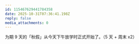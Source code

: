```yaml
---
id: 115467629441784358
date: 2025-10-31T07:36:41.198Z
reply: false
media_attachments: 0
---
```


<p>为期 9 天的「秋假」从今天下午放学时正式开始了。（5 天 + 周末 x2）</p>
